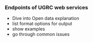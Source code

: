 ### Endpoints of UGRC web services

- Dive into Open data explanation
- list format options for output
- show examples
- go through common issues
